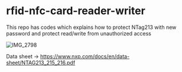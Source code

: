 # rfid-nfc-card-reader-writer
This repo has codes which explains how to protect NTag213 with new password and protect read/write from unauthorized access


![IMG_2798](https://user-images.githubusercontent.com/9275193/78849037-622de980-79e1-11ea-9dcc-436f15841dc1.jpg)


Data sheet  ->  https://www.nxp.com/docs/en/data-sheet/NTAG213_215_216.pdf


